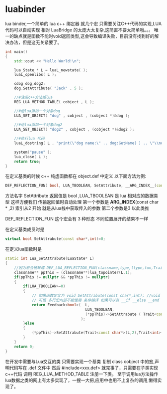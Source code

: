 # luabinder
lua binder,一个简单的 lua c++ 绑定器 就几个宏
只需要关注C++代码的实现,LUA代码可以自动实现
相对 LuaBridge 的太庞大太复杂,这简直不要太简单哦。。。
唯一的缺点就是函数不能时void返回类型,这会导致编译失败，目前没有找到好的解决办法，但是这无关紧要了。
```c++
int main()
{
    std::cout << "Hello World!\n";

    lua_State * L = luaL_newstate( );
    luaL_openlibs( L );

    cdog dog,dog2;
    dog.SetAttribute( "Jack" , 5 );

    //#注册c++方法给lua
    REG_LUA_METHOD_TABLE( cobject , L );

    //#给lua添加一个对象dog
    LUA_SET_OBJECT( "dog" , cobject , (cobject *)&dog );
    
    //#给lua添加一个对象dog2
    LUA_SET_OBJECT( "dog2" , cobject , (cobject *)&dog2 );

    //#执行lua 代码
    luaL_dostring( L , "print(\"dog name:\" .. dog:GetName( ) .. \"\\ndog age:\" .. dog:GetAttribute( 1 ) ..\"\\n\" ) dog2:SetAttribute(\"Angle\",3) print(\"dog2 name:\" .. dog2:GetName( ) .. \"\\ndog2 age:\" .. dog2:GetAttribute( 1 ) ..\"\\n\" )" );

    system("pause" );
    lua_close( L );
    return true;
}
```

在定义基类的时候 c++ 纯虚函数都在 object.def 中定义
以下面方法为例:
```c++
DEF_REFLECTION_FUN( bool, LUA_TBOOLEAN, SetAttribute, __ARG_INDEX__(const char * ,2), __ARG_INDEX__(int ,3) )
```
方法名字 SetAttribute 返回值是 bool ,LUA_TBOOLEAN 是 lua 相对应的数据类型 这样方便我们 传输返回值时自动处理
第一个参数是 __ARG_INDEX__(const char * ,2) 索引从2 开始 就是从lua栈中获取传入的参数 第二个参数是3 以此类推

DEF_REFLECTION_FUN 这个宏会有 3 种形态 不同位置展开的结果不一样

在定义基类成员时是 
```c++
virtual bool SetAttrabute(const char*,int)=0;
```
在定义lua函数时是
```c++
static int Lua_SetAttrabute(LuaState* L)
{
    //因为宏会被转成 DEF_LUA_REFLECTION_FUN(classname,type,ltype,fun,Trait<const char*>(L,2),Trait<int>(L,3))
    classname** ppThis = (classname**)lua_topointer(L,1);
    if(ppThis != nullptr && *ppThis != nullptr)
    {
        if(LUA_TBOOLEAN>=0)
        {
            // 如果函数定义为 void SetAttrabute(const char*,int); //void 返回值不能作为参数 所以导致编译错误，但无关紧要,你可以返回bool值。
            // 可恨 多行宏内部不能使用 条件编译 如果可以有 __if __else __end 该多方便的呢。。。
            return Feedback<bool>(  L,
                                    LUA_TBOOLEAN,
                                    (*ppThis)->SetAttrabute ( Trait<const char*>(L,2), Trait<int>(L,3) ) //Trait 会通过读取lua栈中的数据无关类型
                                  );
        }else
        {
            (*ppThis)->SetAttrabute(Trait<const char*>(L,2),Trait<int>(L,3));
        }
    }
    return 0;
}
```
在开发中需要与Lua交互的类 只需要实现一个基类 复制 class cobject 中的宏,声明代码写在 .def 文件中 然后 #include<xxx.def> 就完事了，只需要在子类实现c++代码 调用 REG_LUA_METHOD_TABLE 注册一下类。
至于调用lua方法操作lua数据之类的网上有太多实现了，一搜一大把,应用中也用不上复杂的调用,懒得实现了。
